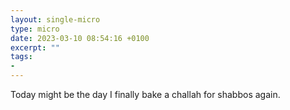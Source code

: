 ```yaml
---
layout: single-micro
type: micro
date: 2023-03-10 08:54:16 +0100
excerpt: ""
tags:
- 
---
```

Today might be the day I finally bake a challah for shabbos again. 